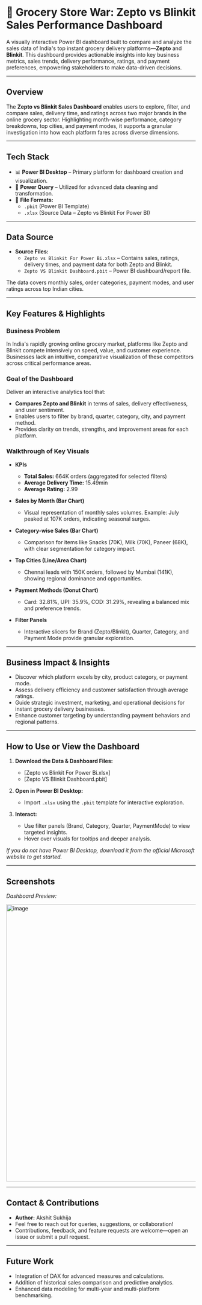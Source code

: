 # 🛒 Grocery Store War: Zepto vs Blinkit Sales Performance Dashboard

A visually interactive Power BI dashboard built to compare and analyze the sales data of India's top instant grocery delivery platforms—**Zepto** and **Blinkit**. This dashboard provides actionable insights into key business metrics, sales trends, delivery performance, ratings, and payment preferences, empowering stakeholders to make data-driven decisions.

***

## Overview

The **Zepto vs Blinkit Sales Dashboard** enables users to explore, filter, and compare sales, delivery time, and ratings across two major brands in the online grocery sector. Highlighting month-wise performance, category breakdowns, top cities, and payment modes, it supports a granular investigation into how each platform fares across diverse dimensions.

***

## Tech Stack

- 📊 **Power BI Desktop** – Primary platform for dashboard creation and visualization.
- 📂 **Power Query** – Utilized for advanced data cleaning and transformation.
- 📝 **File Formats:**  
  -  `.pbit` (Power BI Template)  
  -  `.xlsx` (Source Data – Zepto vs Blinkit For Power BI)
    
***

## Data Source

- **Source Files:**  
  -  `Zepto vs Blinkit For Power Bi.xlsx` – Contains sales, ratings, delivery times, and payment data for both Zepto and Blinkit.  
  -  `Zepto VS Blinkit Dashboard.pbit` – Power BI dashboard/report file.

The data covers monthly sales, order categories, payment modes, and user ratings across top Indian cities.

***

## Key Features & Highlights

### Business Problem
In India's rapidly growing online grocery market, platforms like Zepto and Blinkit compete intensively on speed, value, and customer experience. Businesses lack an intuitive, comparative visualization of these competitors across critical performance areas.

### Goal of the Dashboard
Deliver an interactive analytics tool that:
- **Compares Zepto and Blinkit** in terms of sales, delivery effectiveness, and user sentiment.
- Enables users to filter by brand, quarter, category, city, and payment method.
- Provides clarity on trends, strengths, and improvement areas for each platform.

### Walkthrough of Key Visuals

- **KPIs**
  - **Total Sales:** 664K orders (aggregated for selected filters)
  - **Average Delivery Time:** 15.49min
  - **Average Rating:** 2.99

- **Sales by Month (Bar Chart)**
  - Visual representation of monthly sales volumes. Example: July peaked at 107K orders, indicating seasonal surges.

- **Category-wise Sales (Bar Chart)**
  - Comparison for items like Snacks (70K), Milk (70K), Paneer (68K), with clear segmentation for category impact.

- **Top Cities (Line/Area Chart)**
  - Chennai leads with 150K orders, followed by Mumbai (141K), showing regional dominance and opportunities.

- **Payment Methods (Donut Chart)**
  - Card: 32.81%, UPI: 35.9%, COD: 31.29%, revealing a balanced mix and preference trends.

- **Filter Panels**
  - Interactive slicers for Brand (Zepto/Blinkit), Quarter, Category, and Payment Mode provide granular exploration.

***

## Business Impact & Insights

- Discover which platform excels by city, product category, or payment mode.
- Assess delivery efficiency and customer satisfaction through average ratings.
- Guide strategic investment, marketing, and operational decisions for instant grocery delivery businesses.
- Enhance customer targeting by understanding payment behaviors and regional patterns.

***

## How to Use or View the Dashboard

1. **Download the Data & Dashboard Files:**
   - [Zepto vs Blinkit For Power Bi.xlsx]
   - [Zepto VS Blinkit Dashboard.pbit]

2. **Open in Power BI Desktop:**
   - Import `.xlsx` using the `.pbit` template for interactive exploration.

3. **Interact:**
   - Use filter panels (Brand, Category, Quarter, PaymentMode) to view targeted insights.
   - Hover over visuals for tooltips and deeper analysis.

_If you do not have Power BI Desktop, download it from the official Microsoft website to get started._

***

## Screenshots

_Dashboard Preview:_

<img width="1310" height="735" alt="image" src="https://github.com/user-attachments/assets/902055b5-fe33-4be4-b9ad-287a4c2b8ce1" />


***

## Contact & Contributions

- **Author:** Akshit Sukhija
- Feel free to reach out for queries, suggestions, or collaboration!
- Contributions, feedback, and feature requests are welcome—open an issue or submit a pull request.

***

## Future Work

- Integration of DAX for advanced measures and calculations.
- Addition of historical sales comparison and predictive analytics.
- Enhanced data modeling for multi-year and multi-platform benchmarking.
